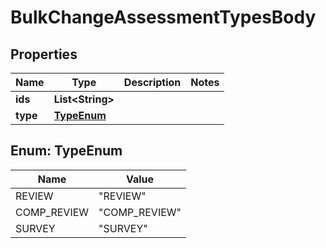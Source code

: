 

# BulkChangeAssessmentTypesBody


## Properties

| Name | Type | Description | Notes |
|------------ | ------------- | ------------- | -------------|
|**ids** | **List&lt;String&gt;** |  |  |
|**type** | [**TypeEnum**](#TypeEnum) |  |  |



## Enum: TypeEnum

| Name | Value |
|---- | -----|
| REVIEW | &quot;REVIEW&quot; |
| COMP_REVIEW | &quot;COMP_REVIEW&quot; |
| SURVEY | &quot;SURVEY&quot; |



